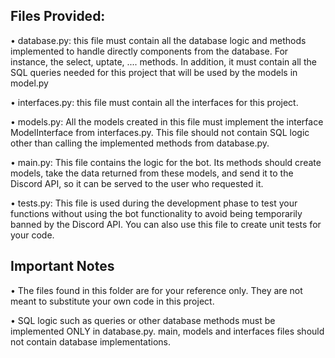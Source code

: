 
## Files Provided: 

• database.py: this file must contain all the database logic and methods implemented to handle directly components from 
the database. For instance, the select, uptate, .... methods. In addition, it must contain all the SQL queries needed for 
this project that will be used by the models in model.py 

• interfaces.py: this file must contain all the interfaces for this project.

• models.py: All the models created in this file must implement the interface ModelInterface from interfaces.py. This file
should not contain SQL logic other than calling the implemented methods from database.py.

• main.py: This file contains the logic for the bot. Its methods should create models, take the data returned from these 
models, and send it to the Discord API, so it can be served to the user who requested it. 

• tests.py: This file is used during the development phase to test your functions without using the 
bot functionality to avoid being temporarily banned by the Discord API. You can also use this file to create unit tests 
for your code.

## Important Notes

• The files found in this folder are for your reference only. They are not meant to substitute your own code in this project. 

• SQL logic such as queries or other database methods must be implemented ONLY in database.py. main, models and 
interfaces files should not contain database implementations. 